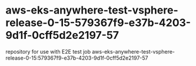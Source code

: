 # aws-eks-anywhere-test-vsphere-release-0-15-579367f9-e37b-4203-9d1f-0cff5d2e2197-57
repository for use with E2E test job aws-eks-anywhere-test-vsphere-release-0-15:579367f9-e37b-4203-9d1f-0cff5d2e2197-57

